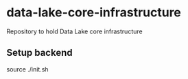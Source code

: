 # data-lake-core-infrastructure
Repository to hold Data Lake core infrastructure

## Setup backend
source ./init.sh <BUCKET-NAME> <AWS-REGION> <PROFILE-NAME>